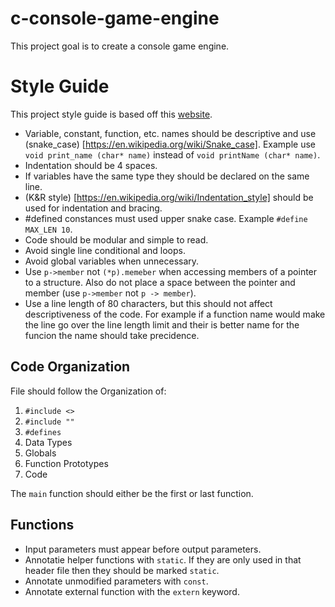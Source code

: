 # c-console-game-engine
This project goal is to create a console game engine.

# Style Guide
This project style guide is based off this [website](https://www.cs.umd.edu/~nelson/classes/resources/cstyleguide/).

- Variable, constant, function, etc. names should be descriptive and use (snake_case) [https://en.wikipedia.org/wiki/Snake_case]. Example use `void print_name (char* name)` instead of `void printName (char* name)`.
- Indentation  should be 4 spaces.
- If variables have the same type they should be declared on the same line.
- (K&R style) [https://en.wikipedia.org/wiki/Indentation_style] should be used for indentation and bracing.
- #defined constances must used upper snake case. Example `#define MAX_LEN 10`.
- Code should be modular and simple to read.
- Avoid single line conditional and loops.
- Avoid global variables when unnecessary.
- Use `p->member` not `(*p).memeber` when accessing members of a pointer to a structure. Also do not place a space between the pointer and member (use `p->member` not `p -> member`).
- Use a line length of 80 characters, but this should not affect descriptiveness  of the code. For example if a function name would make the line go over the line length limit and their is better name for the funcion the name should take precidence.

## Code Organization
File should follow the Organization of:

1. `#include <>`
2. `#include ""`
3. `#defines`
4. Data Types
5. Globals
6. Function Prototypes
7. Code

The `main` function should either be the first or last function.

## Functions
- Input parameters must appear before output parameters.
- Annotatie helper functions with `static`. If they are only used in that header file then they should be marked `static`.
- Annotate unmodified parameters with `const`.
- Annotate external function with the `extern` keyword.